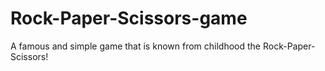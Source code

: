 # Rock-Paper-Scissors-game
A famous and simple game that is known from childhood the Rock-Paper-Scissors!
